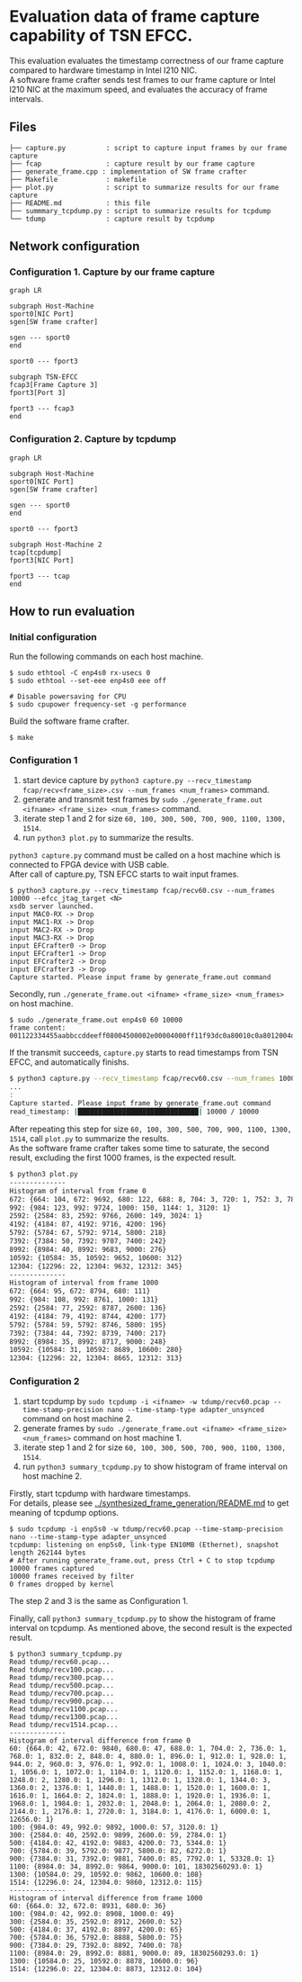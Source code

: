 # Evaluation data of frame capture capability of TSN EFCC.

This evaluation evaluates the timestamp correctness of our frame capture compared to hardware timestamp in Intel I210 NIC.  
A software frame crafter sends test frames to our frame capture or Intel I210 NIC at the maximum speed, and evaluates the accuracy of frame intervals.  

## Files

```
├── capture.py          : script to capture input frames by our frame capture
├── fcap                : capture result by our frame capture
├── generate_frame.cpp : implementation of SW frame crafter
├── Makefile            : makefile
├── plot.py             : script to summarize results for our frame capture
├── README.md           : this file
├── summmary_tcpdump.py : script to summarize results for tcpdump
└── tdump               : capture result by tcpdump
```

## Network configuration

### Configuration 1. Capture by our frame capture

```mermaid
graph LR

subgraph Host-Machine
sport0[NIC Port]
sgen[SW frame crafter]

sgen --- sport0
end

sport0 --- fport3

subgraph TSN-EFCC
fcap3[Frame Capture 3]
fport3[Port 3]

fport3 --- fcap3
end
```

### Configuration 2. Capture by tcpdump

```mermaid
graph LR

subgraph Host-Machine
sport0[NIC Port]
sgen[SW frame crafter]

sgen --- sport0
end

sport0 --- fport3

subgraph Host-Machine 2
tcap[tcpdump]
fport3[NIC Port]

fport3 --- tcap
end
```

## How to run evaluation

### Initial configuration

Run the following commands on each host machine.

```
$ sudo ethtool -C enp4s0 rx-usecs 0
$ sudo ethtool --set-eee enp4s0 eee off

# Disable powersaving for CPU
$ sudo cpupower frequency-set -g performance
```

Build the software frame crafter.

```
$ make
```

### Configuration 1

1. start device capture by `python3 capture.py --recv_timestamp fcap/recv<frame_size>.csv --num_frames <num_frames>` command.
2. generate and transmit test frames by `sudo ./generate_frame.out <ifname> <frame_size> <num_frames>` command.
3. iterate step 1 and 2 for size `60, 100, 300, 500, 700, 900, 1100, 1300, 1514`.
4. run `python3 plot.py` to summarize the results.

`python3 capture.py` command must be called on a host machine which is connected to FPGA device with USB cable.  
After call of capture.py, TSN EFCC starts to wait input frames.

```
$ python3 capture.py --recv_timestamp fcap/recv60.csv --num_frames 10000 --efcc_jtag_target <N>
xsdb server launched.
input MAC0-RX -> Drop
input MAC1-RX -> Drop
input MAC2-RX -> Drop
input MAC3-RX -> Drop
input EFCrafter0 -> Drop
input EFCrafter1 -> Drop
input EFCrafter2 -> Drop
input EFCrafter3 -> Drop
Capture started. Please input frame by generate_frame.out command
```

Secondly, run `./generate_frame.out <ifname> <frame_size> <num_frames>` on host machine.

```
$ sudo ./generate_frame.out enp4s0 60 10000
frame content: 
001122334455aabbccddeeff08004500002e00004000ff11f93dc0a80010c0a8012004dd11d7001a000054534e666978747572650000000000000000
```

If the transmit succeeds, `capture.py` starts to read timestamps from TSN EFCC, and automatically finishs.

```sh
$ python3 capture.py --recv_timestamp fcap/recv60.csv --num_frames 10000 --efcc_jtag_target <N>
...
:
Capture started. Please input frame by generate_frame.out command
read_timestamp: |██████████████████████████████| 10000 / 10000
```

After repeating this step for size `60, 100, 300, 500, 700, 900, 1100, 1300, 1514`, call `plot.py` to summarize the results.  
As the software frame crafter takes some time to saturate, the second result, excluding the first 1000 frames, is the expected result.

```sh
$ python3 plot.py
--------------
Histogram of interval from frame 0
672: {664: 104, 672: 9692, 680: 122, 688: 8, 704: 3, 720: 1, 752: 3, 784: 1, 800: 1, 816: 1, 848: 2, 880: 1, 928: 2, 976: 1, 992: 1, 1024: 1, 1040: 1, 1088: 1, 1104: 2, 1184: 2, 1216: 2, 1232: 1, 1264: 2, 1280: 5, 1296: 3, 1320: 1, 1328: 1, 1344: 1, 1360: 7, 1392: 2, 1408: 3, 1440: 1, 1472: 1, 1520: 2, 1536: 1, 1568: 1, 1648: 1, 1728: 1, 1760: 1, 1888: 1, 1984: 1, 2016: 4, 2024: 1, 2032: 1, 2080: 1, 2112: 1, 2720: 1, 3184: 1}
992: {984: 123, 992: 9724, 1000: 150, 1144: 1, 3120: 1}
2592: {2584: 83, 2592: 9766, 2600: 149, 3024: 1}
4192: {4184: 87, 4192: 9716, 4200: 196}
5792: {5784: 67, 5792: 9714, 5800: 218}
7392: {7384: 50, 7392: 9707, 7400: 242}
8992: {8984: 40, 8992: 9683, 9000: 276}
10592: {10584: 35, 10592: 9652, 10600: 312}
12304: {12296: 22, 12304: 9632, 12312: 345}
--------------
Histogram of interval from frame 1000
672: {664: 95, 672: 8794, 680: 111}
992: {984: 108, 992: 8761, 1000: 131}
2592: {2584: 77, 2592: 8787, 2600: 136}
4192: {4184: 79, 4192: 8744, 4200: 177}
5792: {5784: 59, 5792: 8746, 5800: 195}
7392: {7384: 44, 7392: 8739, 7400: 217}
8992: {8984: 35, 8992: 8717, 9000: 248}
10592: {10584: 31, 10592: 8689, 10600: 280}
12304: {12296: 22, 12304: 8665, 12312: 313}
```

### Configuration 2

1. start tcpdump by `sudo tcpdump -i <ifname> -w tdump/recv60.pcap --time-stamp-precision nano --time-stamp-type adapter_unsynced` command on host machine 2.
2. generate frames by `sudo ./generate_frame.out <ifname> <frame_size> <num_frames>` command on host machine 1.
3. iterate step 1 and 2 for size `60, 100, 300, 500, 700, 900, 1100, 1300, 1514`.
4. run `python3 summary_tcpdump.py` to show histogram of frame interval on host machine 2.

Firstly, start tcpdump with hardware timestamps.  
For details, please see [../synthesized_frame_generation/README.md](../synthesized_frame_generation/README.md) to get meaning of tcpdump options.

```
$ sudo tcpdump -i enp5s0 -w tdump/recv60.pcap --time-stamp-precision nano --time-stamp-type adapter_unsynced
tcpdump: listening on enp5s0, link-type EN10MB (Ethernet), snapshot length 262144 bytes
# After running generate_frame.out, press Ctrl + C to stop tcpdump
10000 frames captured
10000 frames received by filter
0 frames dropped by kernel
```

The step 2 and 3 is the same as Configuration 1.

Finally, call `python3 summary_tcpdump.py` to show the histogram of frame interval on tcpdump.
As mentioned above, the second result is the expected result.

```
$ python3 summary_tcpdump.py
Read tdump/recv60.pcap...
Read tdump/recv100.pcap...
Read tdump/recv300.pcap...
Read tdump/recv500.pcap...
Read tdump/recv700.pcap...
Read tdump/recv900.pcap...
Read tdump/recv1100.pcap...
Read tdump/recv1300.pcap...
Read tdump/recv1514.pcap...
--------------
Histogram of interval difference from frame 0
60: {664.0: 42, 672.0: 9840, 680.0: 47, 688.0: 1, 704.0: 2, 736.0: 1, 768.0: 1, 832.0: 2, 848.0: 4, 880.0: 1, 896.0: 1, 912.0: 1, 928.0: 1, 944.0: 2, 960.0: 3, 976.0: 1, 992.0: 1, 1008.0: 1, 1024.0: 3, 1040.0: 1, 1056.0: 1, 1072.0: 1, 1104.0: 1, 1120.0: 1, 1152.0: 1, 1168.0: 1, 1248.0: 2, 1280.0: 1, 1296.0: 1, 1312.0: 1, 1328.0: 1, 1344.0: 3, 1360.0: 2, 1376.0: 1, 1440.0: 1, 1488.0: 1, 1520.0: 1, 1600.0: 1, 1616.0: 1, 1664.0: 2, 1824.0: 1, 1888.0: 1, 1920.0: 1, 1936.0: 1, 1968.0: 1, 1984.0: 1, 2032.0: 1, 2048.0: 1, 2064.0: 1, 2080.0: 2, 2144.0: 1, 2176.0: 1, 2720.0: 1, 3184.0: 1, 4176.0: 1, 6000.0: 1, 12656.0: 1}
100: {984.0: 49, 992.0: 9892, 1000.0: 57, 3120.0: 1}
300: {2584.0: 40, 2592.0: 9899, 2600.0: 59, 2784.0: 1}
500: {4184.0: 42, 4192.0: 9883, 4200.0: 73, 5344.0: 1}
700: {5784.0: 39, 5792.0: 9877, 5800.0: 82, 6272.0: 1}
900: {7384.0: 31, 7392.0: 9881, 7400.0: 85, 7792.0: 1, 53328.0: 1}
1100: {8984.0: 34, 8992.0: 9864, 9000.0: 101, 18302560293.0: 1}
1300: {10584.0: 29, 10592.0: 9862, 10600.0: 108}
1514: {12296.0: 24, 12304.0: 9860, 12312.0: 115}
--------------
Histogram of interval difference from frame 1000
60: {664.0: 32, 672.0: 8931, 680.0: 36}
100: {984.0: 42, 992.0: 8908, 1000.0: 49}
300: {2584.0: 35, 2592.0: 8912, 2600.0: 52}
500: {4184.0: 37, 4192.0: 8897, 4200.0: 65}
700: {5784.0: 36, 5792.0: 8888, 5800.0: 75}
900: {7384.0: 29, 7392.0: 8892, 7400.0: 78}
1100: {8984.0: 29, 8992.0: 8881, 9000.0: 89, 18302560293.0: 1}
1300: {10584.0: 25, 10592.0: 8878, 10600.0: 96}
1514: {12296.0: 22, 12304.0: 8873, 12312.0: 104}
```

